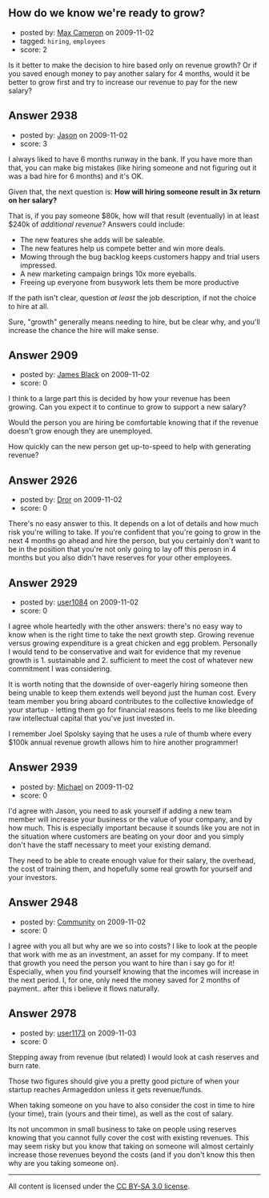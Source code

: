 ## How do we know we're ready to grow?

- posted by: [Max Cameron](https://stackexchange.com/users/-1/293-max-cameron) on 2009-11-02
- tagged: `hiring`, `employees`
- score: 2

Is it better to make the decision to hire based only on revenue growth? Or if you saved enough money to pay another salary for 4 months, would it be better to grow first and try to increase our revenue to  pay for the new salary?


## Answer 2938

- posted by: [Jason](https://stackexchange.com/users/-1/2-jason) on 2009-11-02
- score: 3

I always liked to have 6 months runway in the bank.  If you have more than that, you can make big mistakes (like hiring someone and not figuring out it was a bad hire for 6 months) and it's OK.

Given that, the next question is: **How will hiring someone result in 3x return on her salary?**

That is, if you pay someone $80k, how will that result (eventually) in at least $240k of *additional revenue*?  Answers could include:

* The new features she adds will be saleable.
* The new features help us compete better and win more deals.
* Mowing through the bug backlog keeps customers happy and trial users impressed.
* A new marketing campaign brings 10x more eyeballs.
* Freeing up everyone from busywork lets them be more productive

If the path isn't clear, question *at least* the job description, if not the choice to hire at all.

Sure, "growth" generally means needing to hire, but be clear why, and you'll increase the chance the hire will make sense.



## Answer 2909

- posted by: [James Black](https://stackexchange.com/users/-1/1074-james-black) on 2009-11-02
- score: 0

I think to a large part this is decided by how your revenue has been growing.  Can you expect it to continue to grow to support a new salary?

Would the person you are hiring be comfortable knowing that if the revenue doesn't grow enough they are unemployed.

How quickly can the new person get up-to-speed to help with generating revenue?


## Answer 2926

- posted by: [Dror](https://stackexchange.com/users/-1/1057-dror) on 2009-11-02
- score: 0

There's no easy answer to this. It depends on a lot of details and how much risk you're willing to take. If you're confident that you're going to grow in the next 4 months go ahead and hire the person, but you certainly don't want to be in the position that you're not only going to lay off this perosn in 4 months but you also didn't have reserves for your other employees.



## Answer 2929

- posted by: [user1084](https://stackexchange.com/users/-1/1084-user1084) on 2009-11-02
- score: 0

I agree whole heartedly with the other answers: there's no easy way to know when is the right time to take the next growth step. Growing revenue versus growing expenditure is a great chicken and egg problem. Personally I would tend to be conservative and wait for evidence that my revenue growth is 1. sustainable and 2. sufficient to meet the cost of whatever new commitment I was considering.

It is worth noting that the downside of over-eagerly hiring someone then being unable to keep them extends well beyond just the human cost. Every team member you bring aboard contributes to the collective knowledge of your startup - letting them go for financial reasons feels to me like bleeding raw intellectual capital that you've just invested in.

I remember Joel Spolsky saying that he uses a rule of thumb where every $100k annual revenue growth allows him to hire another programmer!   


## Answer 2939

- posted by: [Michael](https://stackexchange.com/users/-1/329-michael) on 2009-11-02
- score: 0

I'd agree with Jason, you need to ask yourself if adding a new team member will increase your business or the value of your company, and by how much. This is especially important because it sounds like you are not in the situation where customers are beating on your door and you simply don't have the staff necessary to meet your existing demand.

They need to be able to create enough value for their salary, the overhead, the cost of training them, and hopefully some real growth for yourself and your investors. 



## Answer 2948

- posted by: [Community](https://stackexchange.com/users/-1/-1-community) on 2009-11-02
- score: 0

I agree with you all but why are we so into costs? I like to look at the people that work with me as an investment, an asset for my company. If to meet that growth you need the person you want to hire than i say go for it! Especially, when you find yourself knowing that the incomes will increase in the next period. I, for one, only need the money saved for 2 months of payment.. after this i believe it flows naturally.


## Answer 2978

- posted by: [user1173](https://stackexchange.com/users/-1/1173-user1173) on 2009-11-03
- score: 0

Stepping away from revenue (but related) I would look at cash reserves and burn rate.

Those two figures should give you a pretty good picture of when your startup reaches Armageddon unless it gets revenue/funds.

When taking someone on you have to also consider the cost in time to hire (your time), train (yours and their time), as well as the cost of salary.

Its not uncommon in small business to take on people using reserves knowing that you cannot fully cover the cost with existing revenues. This may seem risky but you know that taking on someone will almost certainly increase those revenues beyond the costs (and if you don't know this then why are you taking someone on).



---

All content is licensed under the [CC BY-SA 3.0 license](https://creativecommons.org/licenses/by-sa/3.0/).
